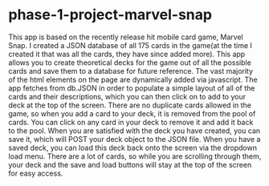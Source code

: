 # phase-1-project-marvel-snap
This app is based on the recently release hit mobile card game, Marvel Snap.
I created a JSON database of all 175 cards in the game(at the time I created it that was all the cards, they have since added more).
This app allows you to create theoretical decks for the game out of all the possible cards and save them to a database for future reference.
The vast majority of the html elements on the page are dynamically added via javascript. The app fetches from db.JSON in order to populate a simple
layout of all of the cards and their descriptions, which you can then click on to add to your deck at the top of the screen.
There are no duplicate cards allowed in the game, so when you add a card to your deck, it is removed from the pool of cards. You can click on any
card in your deck to remove it and add it back to the pool. When you are satisfied with the deck you have created, you can save it, which will POST
your deck object to the JSON file. When you have a saved deck, you can load this deck back onto the screen via the dropdown load menu. There are
a lot of cards, so while you are scrolling through them, your deck and the save and load buttons will stay at the top of the screen for easy access.
